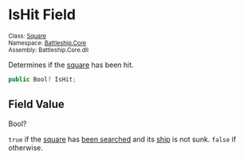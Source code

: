 # IsHit Field

<sub>Class: [Square](../Square.md)  
Namespace: [Battleship.Core](../../Battleship.Core.md)  
Assembly: Battleship.Core.dll</sub>

Determines if the [square](../Square.md) has been hit.

```cs
public Bool? IsHit;
```

## Field Value

Bool?

`true` if the [square](../Square.md) has [been searched](BeenSearched.md) and its [ship](Ship.md) is not sunk. `false` if otherwise.